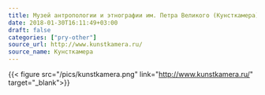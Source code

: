 ```yaml
---
title: Музей антропологии и этнографии им. Петра Великого (Кунсткамера) Российской академии наук
date: 2018-01-30T16:11:49+03:00
draft: false
categories: ["pry-other"]
source_url: http://www.kunstkamera.ru/
source_name: Кунсткамера
---
```


{{< figure src="/pics/kunstkamera.png" link="http://www.kunstkamera.ru/" target="_blank">}}

<!--more-->
